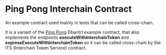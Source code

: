 # Ping Pong Interchain Contract

An example contract used mainly in tests that can be called cross-chain.

It is a variant of the [Ping Pong](https://github.com/TerraDharitri/mx-contracts-rs/tree/main/contracts/ping-pong-rewa) DharitrI example contract,
that also implements the endpoints **executeWithInterchainToken** and **expressExecuteWithInterchainToken** so it can be called cross-chain by the ITS (Interchain Token Service) contract.
